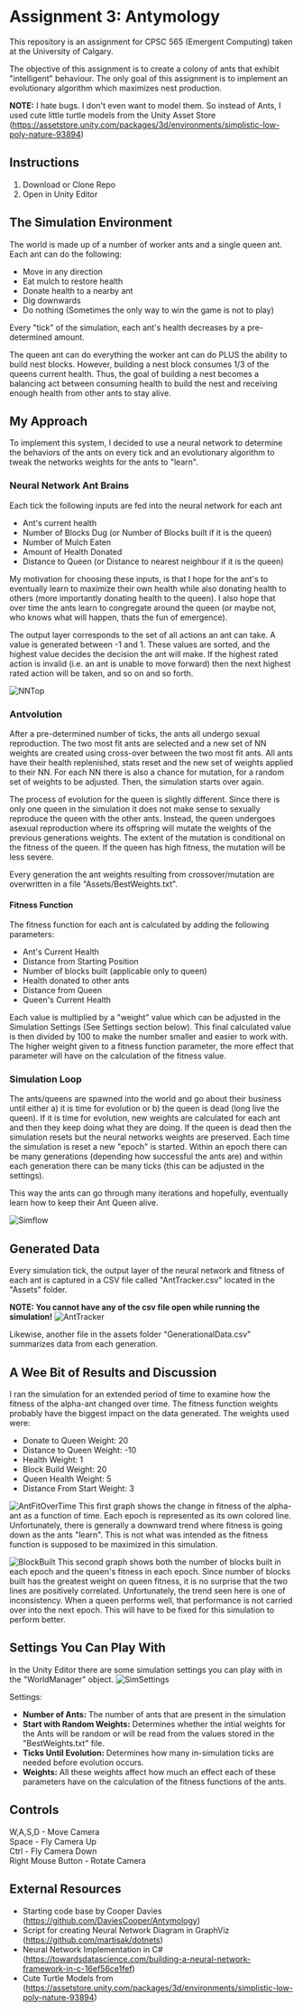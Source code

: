 # Assignment 3: Antymology

This repository is an assignment for CPSC 565 (Emergent Computing) taken at the University of Calgary.

The objective of this assignment is to create a colony of ants that exhibit "intelligent" behaviour. The only goal of this assignment is to implement an evolutionary algorithm which maximizes nest production.

**NOTE:** I hate bugs. I don't even want to model them. So instead of Ants, I used cute little turtle models from the Unity Asset Store (https://assetstore.unity.com/packages/3d/environments/simplistic-low-poly-nature-93894)

## Instructions
1. Download or Clone Repo
2. Open in Unity Editor

## The Simulation Environment
The world is made up of a number of worker ants and a single queen ant. Each ant can do the following:
- Move in any direction
- Eat mulch to restore health
- Donate health to a nearby ant
- Dig downwards
- Do nothing (Sometimes the only way to win the game is not to play)

Every "tick" of the simulation, each ant's health decreases by a pre-determined amount.

The queen ant can do everything the worker ant can do PLUS the ability to build nest blocks. However, building a nest block consumes 1/3 of the queens current health. Thus, the goal of building a nest becomes a balancing act between consuming health to build the nest and receiving enough health from other ants to stay alive.

## My Approach
To implement this system, I decided to use a neural network to determine the behaviors of the ants on every tick and an evolutionary algorithm to tweak the networks weights for the ants to "learn".

### Neural Network Ant Brains
Each tick the following inputs are fed into the neural network for each ant
- Ant's current health
- Number of Blocks Dug (or Number of Blocks built if it is the queen)
- Number of Mulch Eaten
- Amount of Health Donated
- Distance to Queen (or Distance to nearest neighbour if it is the queen)

My motivation for choosing these inputs, is that I hope for the ant's to eventually learn to maximize their own health while also donating health to others (more importantly donating health to the queen). I also hope that over time the ants learn to congregate around the queen (or maybe not, who knows what will happen, thats the fun of emergence).

The output layer corresponds to the set of all actions an ant can take. A value is generated between -1 and 1. These values are sorted, and the highest value decides the decision the ant will make. If the highest rated action is invalid (i.e. an ant is unable to move forward) then the next highest rated action will be taken, and so on and so forth.

![NNTop](Images/NNTopology.png)

### Antvolution
After a pre-determined number of ticks, the ants all undergo sexual reproduction. The two most fit ants are selected and a new set of NN weights are created using cross-over between the two most fit ants. All ants have their health replenished, stats reset and the new set of weights applied to their NN. For each NN there is also a chance for mutation, for a random set of weights to be adjusted. Then, the simulation starts over again.

The process of evolution for the queen is slightly different. Since there is only one queen in the simulation it does not make sense to sexually reproduce the queen with the other ants. Instead, the queen undergoes asexual reproduction where its offspring will mutate the weights of the previous generations weights. The extent of the mutation is conditional on the fitness of the queen. If the queen has high fitness, the mutation will be less severe.

Every generation the ant weights resulting from crossover/mutation are overwritten in a file "Assets/BestWeights.txt".

#### Fitness Function
The fitness function for each ant is calculated by adding the following parameters:
* Ant's Current Health
* Distance from Starting Position
* Number of blocks built (applicable only to queen)
* Health donated to other ants
* Distance from Queen
* Queen's Current Health

Each value is multiplied by a "weight" value which can be adjusted in the Simulation Settings (See Settings section below). This final calculated value is then divided by 100 to make the number smaller and easier to work with. The higher weight given to a fitness function parameter, the more effect that parameter will have on the calculation of the fitness value.

### Simulation Loop
The ants/queens are spawned into the world and go about their business until either a) it is time for evolution or b) the queen is dead (long live the queen). If it is time for evolution, new weights are calculated for each ant and then they keep doing what they are doing. If the queen is dead then the simulation resets but the neural networks weights are preserved. Each time the simulation is reset a new "epoch" is started. Within an epoch there can be many generations (depending how successful the ants are) and within each generation there can be many ticks (this can be adjusted in the settings).

This way the ants can go through many iterations and hopefully, eventually learn how to keep their Ant Queen alive.


![Simflow](Images/Antymology_SimFlow.png)



## Generated Data
Every simulation tick, the output layer of the neural network and fitness of each ant is captured in a CSV file called "AntTracker.csv" located in the "Assets" folder.

**NOTE: You cannot have any of the  csv file open while running the simulation!**
![AntTracker](Images/AntTracker.png)

Likewise, another file in the assets folder "GenerationalData.csv" summarizes data from each generation.

## A Wee Bit of Results and Discussion
I ran the simulation for an extended period of time to examine how the fitness of the alpha-ant changed over time. The fitness function weights probably have the biggest impact on the data generated. The weights used were:
* Donate to Queen Weight: 20
* Distance to Queen Weight: -10
* Health Weight: 1
* Block Build Weight: 20
* Queen Health Weight: 5
* Distance From Start Weight: 3

![AntFitOverTime](Images/AntFitOverTime.png)
This first graph shows the change in fitness of the alpha-ant as a function of time. Each epoch is represented as its own colored line. Unfortunately, there is generally a downward trend where fitness is going down as the ants "learn". This is not what was intended as the fitness function is supposed to be maximized in this simulation.

![BlockBuilt](Images/BlocksBuiltOverTime.png)
This second graph shows both the number of blocks built in each epoch and the queen's fitness in each epoch. Since number of blocks built has the greatest weight on queen fitness, it is no surprise that the two lines are positively correlated. Unfortunately, the trend seen here is one of inconsistency. When a queen performs well, that performance is not carried over into the next epoch. This will have to be fixed for this simulation to perform better.

## Settings You Can Play With
In the Unity Editor there are some simulation settings you can play with in the "WorldManager" object.
![SimSettings](Images/SimManager.png)

Settings:
* **Number of Ants:** The number of ants that are present in the simulation
* **Start with Random Weights:** Determines whether the intial weights for the Ants will be random or will be read from the values stored in the "BestWeights.txt" file.
* **Ticks Until Evolution:** Determines how many in-simulation ticks are needed before evolution occurs.
* **Weights:** All these weights affect how much an effect each of these parameters have on the calculation of the fitness functions of the ants.

## Controls
W,A,S,D - Move Camera </br>
Space - Fly Camera Up </br>
Ctrl - Fly Camera Down </br>
Right Mouse Button - Rotate Camera </br>

## External Resources
* Starting code base by Cooper Davies (https://github.com/DaviesCooper/Antymology)
* Script for creating Neural Network Diagram in GraphViz (https://github.com/martisak/dotnets)
* Neural Network Implementation in C# (https://towardsdatascience.com/building-a-neural-network-framework-in-c-16ef56ce1fef)
* Cute Turtle Models from (https://assetstore.unity.com/packages/3d/environments/simplistic-low-poly-nature-93894)
